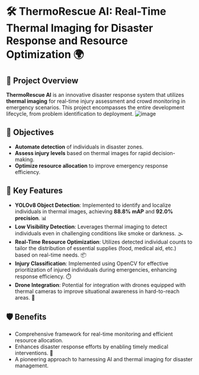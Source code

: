 # 🛠️ ThermoRescue AI: Real-Time Thermal Imaging for Disaster Response and Resource Optimization 🌍

## 🚀 Project Overview
**ThermoRescue AI** is an innovative disaster response system that utilizes **thermal imaging** for real-time injury assessment and crowd monitoring in emergency scenarios. This project encompasses the entire development lifecycle, from problem identification to deployment.
![image](https://github.com/user-attachments/assets/b2410f85-b401-4fb6-8321-6055ad5af97c)


## 🎯 Objectives
- **Automate detection** of individuals in disaster zones.
- **Assess injury levels** based on thermal images for rapid decision-making.
- **Optimize resource allocation** to improve emergency response efficiency.

## 🔧 Key Features
- **YOLOv8 Object Detection**: Implemented to identify and localize individuals in thermal images, achieving **88.8% mAP** and **92.0% precision**. 📊
- **Low Visibility Detection**: Leverages thermal imaging to detect individuals even in challenging conditions like smoke or darkness. 🌫️
- **Real-Time Resource Optimization**: Utilizes detected individual counts to tailor the distribution of essential supplies (food, medical aid, etc.) based on real-time needs. 📦
- **Injury Classification**: Implemented using OpenCV for effective prioritization of injured individuals during emergencies, enhancing response efficiency. ⏱️
- **Drone Integration**: Potential for integration with drones equipped with thermal cameras to improve situational awareness in hard-to-reach areas. 🚁

## 🛡️ Benefits
- Comprehensive framework for real-time monitoring and efficient resource allocation.
- Enhances disaster response efforts by enabling timely medical interventions. 💉
- A pioneering approach to harnessing AI and thermal imaging for disaster management.
